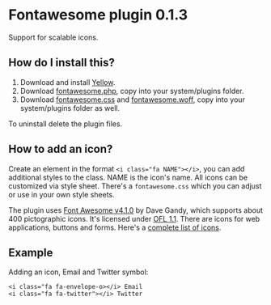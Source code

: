 Fontawesome plugin 0.1.3
========================
Support for scalable icons.

How do I install this?
----------------------
1. Download and install [Yellow](https://github.com/markseu/yellowcms/).  
2. Download [fontawesome.php](fontawesome.php?raw=true), copy into your system/plugins folder.  
3. Download [fontawesome.css](fontawesome.css?raw=true) and [fontawesome.woff](fontawesome.woff?raw=true), copy into your system/plugins folder as well.  

To uninstall delete the plugin files.

How to add an icon?
-------------------
Create an element in the format `<i class="fa NAME"></i>`, you can add additional styles to the class. NAME is the icon's name. All icons can be customized via style sheet. There's a `fontawesome.css` which you can adjust or use in your own style sheets.

The plugin uses [Font Awesome v4.1.0](https://github.com/FortAwesome/Font-Awesome) by Dave Gandy, which supports about 400 pictographic icons. It's licensed under [OFL 1.1](http://opensource.org/licenses/OFL-1.1). There are icons for web applications, buttons and forms. Here's a [complete list of icons](http://fortawesome.github.io/Font-Awesome/icons/).

Example
-------
Adding an icon, Email and Twitter symbol:

    <i class="fa fa-envelope-o></i> Email
    <i class="fa fa-twitter"></i> Twitter